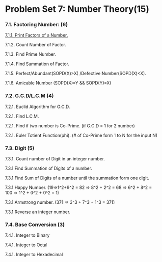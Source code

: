 # Problem Set 7: Number Theory(15)
### 7.1. Factoring Number: (6)
[7.1.1. Print Factors of a Number.](https://github.com/ewuRoboticsClub/python/blob/master/Problem%20Set%207%20Number%20Theory/7.1.%20Factoring%20Number%20.md "7.1.1. Print Factors of a Number.")

7.1.2. Count Number of Factor.

7.1.3. Find Prime Number.

7.1.4. Find Summation of Factor.

7.1.5. Perfect/Abundant(SOPD(X)>X) /Defective Number(SOPD(X)<X).

7.1.6. Amicable Number (SOPD(X)=Y && SOPD(Y)=X)

### 7.2. G.C.D/L.C.M (4)
7.2.1. Euclid Algorithm for G.C.D.

7.2.1. Find L.C.M.

7.2.1. Find if two number is Co-Prime. (if G.C.D = 1 for 2 number)

7.2.1. Euler Totient Function(phi). (# of Co-Prime form 1 to N for the input N)

### 7.3. Digit (5)
7.3.1. Count number of Digit in an integer number.

7.3.1.Find Summation of Digits of a number.

7.3.1.Find Sum of Digits of a number until the summation form one digit.

7.3.1.Happy Number. (19=>1^2+9^2 = 82 => 8^2 + 2^2 = 68 => 6^2 + 8^2 = 100 => 1^2 + 0^2 + 0^2 = 1)

7.3.1.Armstrong number. (371 => 3^3 + 7^3 + 1^3 = 371)

7.3.1.Reverse an integer number.

### 7.4. Base Conversion (3)
7.4.1. Integer to Binary

7.4.1. Integer to Octal

7.4.1. Integer to Hexadecimal
